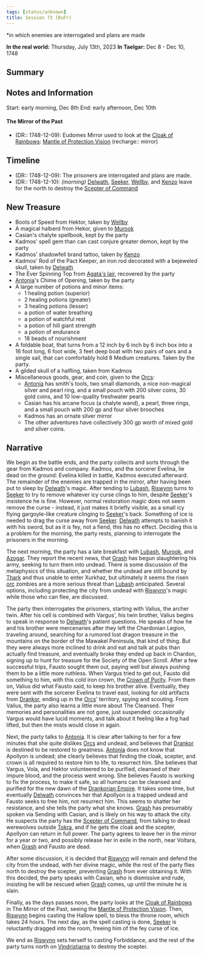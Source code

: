 ```yaml
---
tags: [status/unknown]
title: Session 73 (DuFr)
---
```


*in which enemies are interrogated and plans are made

**In the real world:** Thursday, July 13th, 2023
**In Taelgar:**  Dec 8 - Dec 10, 1748

## Summary

## Notes and Information

Start: early morning, Dec 8th
End: early afternoon, Dec 10th

#### The Mirror of the Past
- (DR:: 1748-12-09): Eudomes Mirror used to look at the [Cloak of Rainbows](<../../../things/artifacts-of-power/cloak-of-rainbows.md>): [Mantle of Protection Vision](<../mirror-visions/mantle-of-protection-vision.md>) (recharge:: mirror)

## Timeline
- (DR:: 1748-12-09): The prisoners are interrogated and plans are made.
- (DR:: 1748-12-10): *(morning)* [Delwath](<../../../people/pcs/dunmar-fellowship/delwath.md>), [Seeker](<../../../people/pcs/dunmar-fellowship/seeker.md>), [Wellby](<../../../people/pcs/dunmar-fellowship/wellby.md>), and [Kenzo](<../../../people/pcs/dunmar-fellowship/kenzo.md>) leave for the north to destroy the [Scepter of Command](<../../../things/artifacts-of-power/scepter-of-command.md>)

## New Treasure

- Boots of Speed from Hektor, taken by [Wellby](<../../../people/pcs/dunmar-fellowship/wellby.md>)
- A magical halberd from Hekor, given to [Murook](<../../../people/orcs/murook.md>)
- Casian's chalyte spellbook, kept by the party
- Kadmos' spell gem than can cast conjure greater demon, kept by the party
- Kadmos' shadowfell brand tattoo, taken by [Kenzo](<../../../people/pcs/dunmar-fellowship/kenzo.md>)
- Kadmos' Rod of the Pact Keeper, an iron rod decorated with a bejeweled skull, taken by [Delwath](<../../../people/pcs/dunmar-fellowship/delwath.md>)
- The Ever Spinning Top from [Agata's lair](<../../../gazetteer/greater-dunmar/dunmari-basin/agata-s-lair.md>), recovered by the party
- [Antonia](<../../../people/chardonians/antonia.md>)'s Chime of Opening, taken by the party
- A large number of potions and minor items:
	- 1 healing potion (superior)
	- 2 healing potions (greater)
	- 3 healing potions (lesser)
	- a potion of water breathing
	- a potion of watchful rest
	- a potion of hill giant strength
	- a potion of endurance
	- 18 beads of nourishment
- A foldable boat, that turns from a 12 inch by 6 inch by 6 inch box into a 16 foot long, 6 foot wide, 3 feet deep boat with two pairs of oars and a single sail, that can comfortably hold 8 Medium creatures. Taken by the party. 
- A gilded skull of a halfling, taken from Kadmos
- Miscellaneous goods, gear, and coin, given to the [Orcs](<../../../species/children-of-the-embodied-gods/orcs/orcs.md>):
	- [Antonia](<../../../people/chardonians/antonia.md>) has smith's tools, two small diamonds, a nice non-magical silver and pearl ring, and a small pouch with 200 silver coins, 30 gold coins, and 10 low-quality freshwater pearls
	- Casian has his arcane focus (a chalyte wand), a pearl, three rings, and a small pouch with 200 gp and four silver brooches
	- Kadmos has an ornate silver mirror
	- The other adventures have collectively 300 gp worth of mixed gold and silver coins. 

## Narrative

We begin as the battle ends, and the party collects and sorts through the gear from Kadmos and company. Kadmos, and the sorcerer Evelina, lie dead on the ground: Evelina killed in battle, Kadmos executed afterward. The remainder of the enemies are trapped in the mirror, after having been put to sleep by [Delwath](<../../../people/pcs/dunmar-fellowship/delwath.md>)'s magic. After tending to [Lubash](<../../../people/orcs/lubash.md>), [Riswynn](<../../../people/pcs/dunmar-fellowship/riswynn.md>) turns to [Seeker](<../../../people/pcs/dunmar-fellowship/seeker.md>) to try to remove whatever icy curse clings to him, despite [Seeker](<../../../people/pcs/dunmar-fellowship/seeker.md>)'s insistence he is fine. However, normal restoration magic does not seem remove the curse - instead, it just makes it briefly visible, as a small icy flying gargoyle-like creature clinging to [Seeker](<../../../people/pcs/dunmar-fellowship/seeker.md>)'s back. Something of ice is needed to drag the curse away from [Seeker](<../../../people/pcs/dunmar-fellowship/seeker.md>). [Delwath](<../../../people/pcs/dunmar-fellowship/delwath.md>) attempts to banish it with his sword, but as it is fey, not a fiend, this has no effect. Deciding this is a problem for the morning, the party rests, planning to interrogate the prisoners in the morning.

The next morning, the party has a late breakfast with [Lubash](<../../../people/orcs/lubash.md>), [Murook](<../../../people/orcs/murook.md>), and [Azogar](<../../../people/orcs/azogar.md>). They report the recent news, that [Grash](<../../../people/other-nonhumans/grash.md>) has begun slaughtering his army, seeking to turn them into undead. There is some discussion of the metaphysics of this situation, and whether the undead are still bound by [Thark](<../../../cosmology/gods/embodied-gods/thark.md>) and thus unable to enter Xurkhaz, but ultimately it seems the risen [orc](<../../../species/children-of-the-embodied-gods/orcs/orcs.md>) zombies are a more serious threat than [Lubash](<../../../people/orcs/lubash.md>) anticipated. Several options, including protecting the city from undead with [Riswynn](<../../../people/pcs/dunmar-fellowship/riswynn.md>)'s magic while those who can flee, are discussed.

The party then interrogates the prisoners, starting with Valius, the archer twin. After his cell is combined with Vargus', his twin brother, Valius begins to speak in response to [Delwath](<../../../people/pcs/dunmar-fellowship/delwath.md>)'s patient questions. He speaks of how he and his brother were mercenaries after they left the Chardonian Legion, traveling around, searching for a rumored lost dragon treasure in the mountains on the border of the Mawakel Peninsula, that kind of thing. But they were always more inclined to drink and eat and talk at pubs than actually find treasure, and eventually broke they ended up back in Chardon, signing up to hunt for treasure for the Society of the Open Scroll. After a few successful trips, Fausto sought them out, paying well but always pushing them to be a little more ruthless. When Vargus tried to get out, Fausto did something to him, with this cold iron crown, the [Crown of Purity](<../../../things/artifacts-of-power/crown-of-purity.md>). From them on, Valius did what Fausto said, to keep his brother alive. Eventually, they were sent with the sorcerer Evelina to travel east, looking for old artifacts from [Drankor](<../../../history/drankorian-era/drankor.md>), ending up in the [Orcs](<../../../species/children-of-the-embodied-gods/orcs/orcs.md>)' territory, spying and scouting. From Valius, the party also learns a little more about The Cleansed. Their memories and personalities are not gone, just suspended: occasionally Vargus would have lucid moments, and talk about it feeling like a fog had lifted, but then the mists would close in again. 

Next, the party talks to [Antonia](<../../../people/chardonians/antonia.md>). It is clear after talking to her for a few minutes that she quite dislikes [Orcs](<../../../species/children-of-the-embodied-gods/orcs/orcs.md>) and undead, and believes that [Drankor](<../../../history/drankorian-era/drankorian-empire.md>) is destined to be restored to greatness. [Antonia](<../../../people/chardonians/antonia.md>) does not know that Apollyon is undead; she clearly believes that finding the cloak, scepter, and crown is all required to restore him to life, to resurrect him. She believes that Vargus, Vola, and Hektor volunteered to be purified, cleansed of their impure blood, and the process went wrong. She believes Fausto is working to fix the process, to make it safe, so all humans can be cleansed and purified for the new dawn of the [Drankorian Empire](<../../../history/drankorian-era/drankorian-empire.md>). It takes some time, but eventually [Delwath](<../../../people/pcs/dunmar-fellowship/delwath.md>) convinces her that Apollyon is a trapped undead and Fausto seeks to free him, not resurrect him. This seems to shatter her resistance, and she tells the party what she knows. [Grash](<../../../people/other-nonhumans/grash.md>) has presumably spoken via Sending with Casian, and is likely on his way to attack the city. He suspects the party has the [Scepter of Command](<../../../things/artifacts-of-power/scepter-of-command.md>), from talking to dead werewolves outside [Tokra](<../../../gazetteer/greater-dunmar/realms/dunmar/central-dunmar/tokra/tokra.md>), and if he gets the cloak and the scepter, Apollyon can return in full power. The party agrees to leave her in the mirror for a year or two, and possibly release her in exile in the north, near Voltara, when [Grash](<../../../people/other-nonhumans/grash.md>) and Fausto are dead.

After some discussion, it is decided that [Riswynn](<../../../people/pcs/dunmar-fellowship/riswynn.md>) will remain and defend the city from the undead, with her divine magic, while the rest of the party flies north to destroy the scepter, preventing [Grash](<../../../people/other-nonhumans/grash.md>) from ever obtaining it. With this decided, the party speaks with Casian, who is dismissive and rude, insisting he will be rescued when [Grash](<../../../people/other-nonhumans/grash.md>) comes, up until the minute he is slain. 

Finally, as the days passes noon, the party looks at the [Cloak of Rainbows](<../../../things/artifacts-of-power/cloak-of-rainbows.md>) in The Mirror of the Past, seeing the [Mantle of Protection Vision](<../mirror-visions/mantle-of-protection-vision.md>). Then, [Riswynn](<../../../people/pcs/dunmar-fellowship/riswynn.md>) begins casting the Hallow spell, to bless the throne room, which takes 24 hours. The next day, as the spell casting is done, [Seeker](<../../../people/pcs/dunmar-fellowship/seeker.md>) is reluctantly dragged into the room, freeing him of the fey curse of ice. 

We end as [Riswynn](<../../../people/pcs/dunmar-fellowship/riswynn.md>) sets herself to casting Forbiddance, and the rest of the party turns north on [Vindristjarna](<../../../things/ships/vindristjarna.md>) to destroy the scepter. 